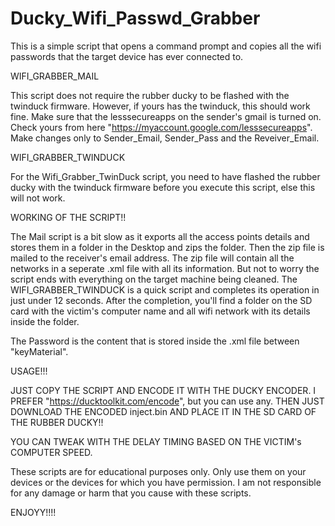 

# Ducky_Wifi_Passwd_Grabber


This is a simple script that opens a command prompt and copies all the wifi passwords that the target device has ever connected to.

WIFI_GRABBER_MAIL

This script does not require the rubber ducky to be flashed with the twinduck firmware. However, if yours has the twinduck, this should work fine.
Make sure that the lesssecureapps on the sender's gmail is turned on. Check yours from here "https://myaccount.google.com/lesssecureapps".
Make changes only to Sender_Email, Sender_Pass and the Reveiver_Email.

WIFI_GRABBER_TWINDUCK

For the Wifi_Grabber_TwinDuck script, you need to have flashed the rubber ducky with the twinduck firmware before you execute this script, else this will not work.

WORKING OF THE SCRIPT!!

  The Mail script is a bit slow as it exports all the access points details and stores them in a folder in the Desktop and zips the folder. Then the zip file
is mailed to the receiver's email address. The zip file will contain all the networks in a seperate .xml file with all its information. But not to worry the script ends with everything on the target machine being cleaned.
  The WIFI_GRABBER_TWINDUCK is a quick script and completes its operation in just under 12 seconds. After the completion, you'll find a folder on the SD card with the victim's computer name and all wifi network with its details inside the folder.
  
  The Password is the content that is stored inside the .xml file between "keyMaterial".

USAGE!!!

JUST COPY THE SCRIPT AND ENCODE IT WITH THE DUCKY ENCODER. I PREFER "https://ducktoolkit.com/encode", but you can use any. 
THEN JUST DOWNLOAD THE ENCODED inject.bin AND PLACE IT IN THE SD CARD OF THE RUBBER DUCKY!!

YOU CAN TWEAK WITH THE DELAY TIMING BASED ON THE VICTIM's COMPUTER SPEED.

These scripts are for educational purposes only. Only use them on your devices or the devices for which you have permission. I am not responsible for any damage or harm that you cause with these scripts.


ENJOYY!!!!
